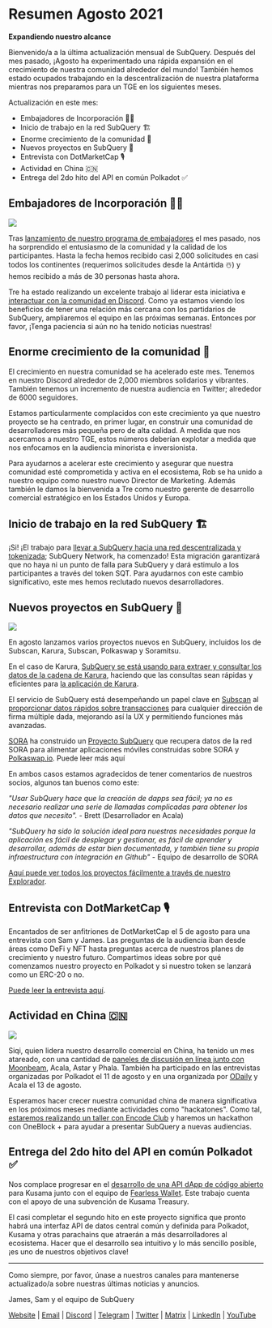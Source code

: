 # Resumen Agosto 2021

**Expandiendo nuestro alcance**

Bienvenido/a a la última actualización mensual de SubQuery. Después del mes pasado, ¡Agosto ha experimentado una rápida expansión en el crecimiento de nuestra comunidad alrededor del mundo! También hemos estado ocupados trabajando en la descentralización de nuestra plataforma mientras nos preparamos para un TGE en los siguientes meses.

Actualización en este mes:

- Embajadores de Incorporación 👩‍💼
- Inicio de trabajo en la red SubQuery 🏗
- Enorme crecimiento de la comunidad 🚀
- Nuevos proyectos en SubQuery 🤝
- Entrevista con DotMarketCap 🎙
- Actividad en China 🇨🇳
- Entrega del 2do hito del API en común Polkadot ✅

## Embajadores de Incorporación 👩‍💼

![](https://miro.medium.com/max/1400/0*_nOcsPjhQxta_FPH)

Tras [lanzamiento de nuestro programa de embajadores](../blogs/20210713-Introducing-the-SubQuery-Ambassador-Program.md) el mes pasado, nos ha sorprendido el entusiasmo de la comunidad y la calidad de los participantes. Hasta la fecha hemos recibido casi 2,000 solicitudes en casi todos los continentes (requerimos solicitudes desde la Antártida ☃️) y hemos recibido a más de 30 personas hasta ahora.

Tre ha estado realizando un excelente trabajo al liderar esta iniciativa e [interactuar con la comunidad en Discord](https://discord.com/invite/78zg8aBSMG). Como ya estamos viendo los beneficios de tener una relación más cercana con los partidarios de SubQuery, ampliaremos el equipo en las próximas semanas. Entonces por favor, ¡Tenga paciencia si aún no ha tenido noticias nuestras!

## Enorme crecimiento de la comunidad 🚀

El crecimiento en nuestra comunidad se ha acelerado este mes. Tenemos en nuestro Discord alrededor de 2,000 miembros solidarios y vibrantes. También tenemos un incremento de nuestra audiencia en Twitter; alrededor de 6000 seguidores.

Estamos particularmente complacidos con este crecimiento ya que nuestro proyecto se ha centrado, en primer lugar, en construir una comunidad de desarrolladores más pequeña pero de alta calidad. A medida que nos acercamos a nuestro TGE, estos números deberían explotar a medida que nos enfocamos en la audiencia minorista e inversionista.

Para ayudarnos a acelerar este crecimiento y asegurar que nuestra comunidad esté comprometida y activa en el ecosistema, Rob se ha unido a nuestro equipo como nuestro nuevo Director de Marketing. Además también le damos la bienvenida a Tre como nuestro gerente de desarrollo comercial estratégico en los Estados Unidos y Europa.

## Inicio de trabajo en la red SubQuery 🏗

¡Si! ¡El trabajo para [llevar a SubQuery hacia una red descentralizada y tokenizada](../blogs/20210614-Introducing-SubQuery-Network-The-Next-Big-Step-Towards-our-Decentralised-Future.md); SubQuery Network, ha comenzado! Esta migración garantizará que no haya ni un punto de falla para SubQuery y dará estimulo a los participantes a través del token SQT. Para ayudarnos con este cambio significativo, este mes hemos reclutado nuevos desarrolladores.

## Nuevos proyectos en SubQuery 🤝

![](https://miro.medium.com/max/4800/1*yUruZPSKP_0BA6mA72P8xg.gif)

En agosto lanzamos varios proyectos nuevos en SubQuery, incluidos los de Subscan, Karura, Subscan, Polkaswap y Soramitsu.

En el caso de Karura, [SubQuery se está usando para extraer y consultar los datos de la cadena de Karura](../customer_announcements/20210819-Karura-Integrates-with-SubQuery-to-Aggregate-and-Serve-DeFi-Data-to-Kusama-Builders.md), haciendo que las consultas sean rápidas y eficientes para [la aplicación de Karura](https://apps.karura.network/).

El servicio de SubQuery está desempeñando un papel clave en [Subscan](https://www.subscan.io/) al [proporcionar datos rápidos sobre transacciones](../customer_announcements/20210901-Subscans-Multi-Signature-Tool.md) para cualquier dirección de firma múltiple dada, mejorando así la UX y permitiendo funciones más avanzadas.

[SORA](https://sora.org/) ha construido un [Proyecto SubQuery](../customer_announcements/20210825-SORA-Integrates-SubQuery-to-Provide-Data-to-the-SORA-Network.md) que recupera datos de la red SORA para alimentar aplicaciones móviles construidas sobre SORA y [Polkaswap.io](http://polkaswap.io/). Puede leer más aquí

En ambos casos estamos agradecidos de tener comentarios de nuestros socios, algunos tan buenos como este:

*"Usar SubQuery hace que la creación de dapps sea fácil; ya no es necesario realizar una serie de llamadas complicadas para obtener los datos que necesito".* - Brett (Desarrollador en Acala)

_"SubQuery ha sido la solución ideal para nuestras necesidades porque la aplicación es fácil de desplegar y gestionar, es fácil de aprender y desarrollar, además de estar bien documentada, y también tiene su propia infraestructura con integración en Github"_ - Equipo de desarrollo de SORA

[Aquí puede ver todos los proyectos fácilmente a través de nuestro Explorador](https://explorer.subquery.network/).

## Entrevista con DotMarketCap 🎙

Encantados de ser anfitriones de DotMarketCap el 5 de agosto para una entrevista con Sam y James. Las preguntas de la audiencia iban desde áreas como DeFi y NFT hasta preguntas acerca de nuestros planes de crecimiento y nuestro futuro. Compartimos ideas sobre por qué comenzamos nuestro proyecto en Polkadot y si nuestro token se lanzará como un ERC-20 o no.

[Puede leer la entrevista aquí](https://dotmarketcap.com/blog-detail/288/ama30-recap-polkawarriors-x-subquery).

## Actividad en China 🇨🇳

![](https://miro.medium.com/max/1400/0*A5oqsryFRbGX0MDx)

Siqi, quien lidera nuestro desarrollo comercial en China, ha tenido un mes atareado, con una cantidad de [paneles de discusión en línea junto con Moonbeam](https://twitter.com/SubQueryNetwork/status/1425293137103122432/photo/1), Acala, Astar y Phala. También ha participado en las entrevistas organizadas por Polkadot el 11 de agosto y en una organizada por [ODaily](http://www.odaily.com/) y Acala el 13 de agosto.

Esperamos hacer crecer nuestra comunidad china de manera significativa en los próximos meses mediante actividades como "hackatones". Como tal, [estaremos realizando un taller con Encode Club](https://www.eventbrite.co.uk/e/polkadot-hackathon-subquery-workshop-tickets-167321106935?aff=ebdsoporgprofile) y haremos un hackathon con OneBlock + para ayudar a presentar SubQuery a nuevas audiencias.

## Entrega del 2do hito del API en común Polkadot ✅

Nos complace progresar en el [desarrollo de una API dApp de código abierto](https://docs.google.com/document/d/13L8HBwB6VB-n2g274FFFJKORYPJsq744C6H8iEDQ0-0/edit) para Kusama junto con el equipo de [Fearless Wallet](https://fearlesswallet.io/). Este trabajo cuenta con el apoyo de una subvención de Kusama Treasury.

El casi completar el segundo hito en este proyecto significa que pronto habrá una interfaz API de datos central común y definida para Polkadot, Kusama y otras parachains que atraerán a más desarrolladores al ecosistema. Hacer que el desarrollo sea intuitivo y lo más sencillo posible, ¡es uno de nuestros objetivos clave!

---

Como siempre, por favor, únase a nuestros canales para mantenerse actualizado/a sobre nuestras últimas noticias y anuncios.

James, Sam y el equipo de SubQuery

[Website](https://subquery.network/) | [Email](mailto:hello@subquery.network) | [Discord](https://discord.com/invite/78zg8aBSMG) | [Telegram](https://t.me/subquerynetwork) | [Twitter](https://twitter.com/subquerynetwork) | [Matrix](https://matrix.to/#/#subquery:matrix.org) | [LinkedIn](https://www.linkedin.com/company/subquery) | [YouTube](https://www.youtube.com/channel/UCi1a6NUUjegcLHDFLr7CqLw)
